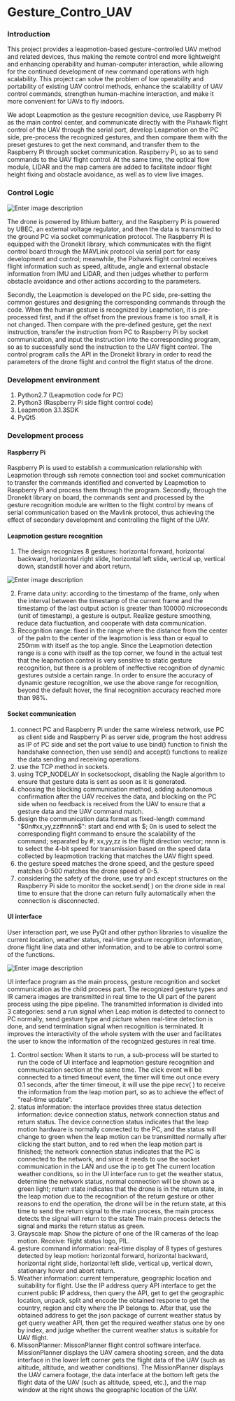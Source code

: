 # Gesture_Contro_UAV

### Introduction
This project provides a leapmotion-based gesture-controlled UAV method and related devices, thus making the remote control end more lightweight and enhancing operability and human-computer interaction, while allowing for the continued development of new command operations with high scalability. This project can solve the problem of low operability and portability of existing UAV control methods, enhance the scalability of UAV control commands, strengthen human-machine interaction, and make it more convenient for UAVs to fly indoors.

We adopt Leapmotion as the gesture recognition device, use Raspberry Pi as the main control center, and communicate directly with the Pixhawk flight control of the UAV through the serial port, develop Leapmotion on the PC side, pre-process the recognized gestures, and then compare them with the preset gestures to get the next command, and transfer them to the Raspberry Pi through socket communication. Raspberry Pi, so as to send commands to the UAV flight control. At the same time, the optical flow module, LIDAR and the map camera are added to facilitate indoor flight height fixing and obstacle avoidance, as well as to view live images.

### Control Logic
![Enter image description](ReadmeImg/1-1.png)

The drone is powered by lithium battery, and the Raspberry Pi is powered by UBEC, an external voltage regulator, and then the data is transmitted to the ground PC via socket communication protocol. The Raspberry Pi is equipped with the Dronekit library, which communicates with the flight control board through the MAVLink protocol via serial port for easy development and control; meanwhile, the Pixhawk flight control receives flight information such as speed, altitude, angle and external obstacle information from IMU and LIDAR, and then judges whether to perform obstacle avoidance and other actions according to the parameters.

Secondly, the Leapmotion is developed on the PC side, pre-setting the common gestures and designing the corresponding commands through the code. When the human gesture is recognized by Leapmotion, it is pre-processed first, and if the offset from the previous frame is too small, it is not changed. Then compare with the pre-defined gesture, get the next instruction, transfer the instruction from PC to Raspberry Pi by socket communication, and input the instruction into the corresponding program, so as to successfully send the instruction to the UAV flight control. The control program calls the API in the Dronekit library in order to read the parameters of the drone flight and control the flight status of the drone.

### Development environment
1.  Python2.7 (Leapmotion code for PC)
2.  Python3 (Raspberry Pi side flight control code)
3.  Leapmotion 3.1.3SDK
4.  PyQt5

### Development process

#### Raspberry Pi

Raspberry Pi is used to establish a communication relationship with Leapmotion through ssh remote connection tool and socket communication to transfer the commands identified and converted by Leapmotion to Raspberry Pi and process them through the program. Secondly, through the Dronekit library on board, the commands sent and processed by the gesture recognition module are written to the flight control by means of serial communication based on the Mavlink protocol, thus achieving the effect of secondary development and controlling the flight of the UAV.

#### Leapmotion gesture recognition

1.  The design recognizes 8 gestures: horizontal forward, horizontal backward, horizontal right slide, horizontal left slide, vertical up, vertical down, standstill hover and abort return.

![Enter image description](ReadmeImg/2-1.png)

2.  Frame data unity: according to the timestamp of the frame, only when the interval between the timestamp of the current frame and the timestamp of the last output action is greater than 100000 microseconds (unit of timestamp), a gesture is output. Realize gesture smoothing, reduce data fluctuation, and cooperate with data communication.
3.  Recognition range: fixed in the range where the distance from the center of the palm to the center of the leapmotion is less than or equal to 250mm with itself as the top angle. Since the Leapmotion detection range is a cone with itself as the top corner, we found in the actual test that the leapmotion control is very sensitive to static gesture recognition, but there is a problem of ineffective recognition of dynamic gestures outside a certain range. In order to ensure the accuracy of dynamic gesture recognition, we use the above range for recognition, beyond the default hover, the final recognition accuracy reached more than 98%.

#### Socket communication
1.  connect PC and Raspberry Pi under the same wireless network, use PC as client side and Raspberry Pi as server side, program the host address as IP of PC side and set the port value to use bind() function to finish the handshake connection, then use send() and accept() functions to realize the data sending and receiving operations.
2.  use the TCP method in sockets.
3.  using TCP_NODELAY in socketsockopt, disabling the Nagle algorithm to ensure that gesture data is sent as soon as it is generated.
4.  choosing the blocking communication method, adding autonomous confirmation after the UAV receives the data, and blocking on the PC side when no feedback is received from the UAV to ensure that a gesture data and the UAV command match.
5.  design the communication data format as fixed-length command "$0n#xx,yy,zz#nnnn$": start and end with $; 0n is used to select the corresponding flight command to ensure the scalability of the command; separated by #; xx,yy,zz is the flight direction vector; nnnn is to select the 4-bit speed for transmission based on the speed data collected by leapmotion tracking that matches the UAV flight speed.
6.  the gesture speed matches the drone speed, and the gesture speed matches 0-500 matches the drone speed of 0-5.
7.  considering the safety of the drone, use try and except structures on the Raspberry Pi side to monitor the socket.send( ) on the drone side in real time to ensure that the drone can return fully automatically when the connection is disconnected.

#### UI interface

User interaction part, we use PyQt and other python libraries to visualize the current location, weather status, real-time gesture recognition information, drone flight line data and other information, and to be able to control some of the functions.

![Enter image description](ReadmeImg/3.png)

UI interface program as the main process, gesture recognition and socket communication as the child process part. The recognized gesture types and IR camera images are transmitted in real time to the UI part of the parent process using the pipe pipeline. The transmitted information is divided into 3 categories: send a run signal when Leap motion is detected to connect to PC normally, send gesture type and picture when real-time detection is done, and send termination signal when recognition is terminated. It improves the interactivity of the whole system with the user and facilitates the user to know the information of the recognized gestures in real time.

1.  Control section: When it starts to run, a sub-process will be started to run the code of UI interface and leapmotion gesture recognition and communication section at the same time. The click event will be connected to a timed timeout event, the timer will time out once every 0.1 seconds, after the timer timeout, it will use the pipe recv( ) to receive the information from the leap motion part, so as to achieve the effect of "real-time update".
2.  status information: the interface provides three status detection information: device connection status, network connection status and return status. The device connection status indicates that the leap motion hardware is normally connected to the PC, and the status will change to green when the leap motion can be transmitted normally after clicking the start button, and to red when the leap motion part is finished; the network connection status indicates that the PC is connected to the network, and since it needs to use the socket communication in the LAN and use the ip to get The current location weather conditions, so in the UI interface run to get the weather status, determine the network status, normal connection will be shown as a green light; return state indicates that the drone is in the return state, in the leap motion due to the recognition of the return gesture or other reasons to end the operation, the drone will be in the return state, at this time to send the return signal to the main process, the main process detects the signal will return to the state The main process detects the signal and marks the return status as green.
3.  Grayscale map: Show the picture of one of the IR cameras of the leap motion. Receive: flight status logo, PIL.
4.  gesture command information: real-time display of 8 types of gestures detected by leap motion: horizontal forward, horizontal backward, horizontal right slide, horizontal left slide, vertical up, vertical down, stationary hover and abort return.
5.  Weather information: current temperature, geographic location and suitability for flight. Use the IP address query API interface to get the current public IP address, then query the API, get to get the geographic location, unpack, split and encode the obtained respone to get the country, region and city where the IP belongs to. After that, use the obtained address to get the json package of current weather status by get query weather API, then get the required weather status one by one by index, and judge whether the current weather status is suitable for UAV flight.
6.  MissonPlanner: MissonPlanner flight control software interface. MissionPlanner displays the UAV camera shooting screen, and the data interface in the lower left corner gets the flight data of the UAV (such as altitude, altitude, and weather conditions). The MissionPlanner displays the UAV camera footage, the data interface at the bottom left gets the flight data of the UAV (such as altitude, speed, etc.), and the map window at the right shows the geographic location of the UAV.
